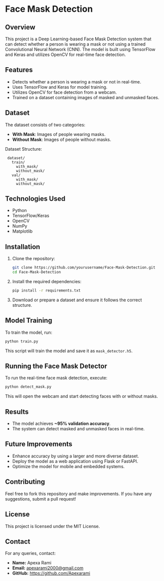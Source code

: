 # Face Mask Detection

## Overview
This project is a Deep Learning-based Face Mask Detection system that can detect whether a person is wearing a mask or not using a trained Convolutional Neural Network (CNN). The model is built using TensorFlow and Keras and utilizes OpenCV for real-time face detection.

## Features
- Detects whether a person is wearing a mask or not in real-time.
- Uses TensorFlow and Keras for model training.
- Utilizes OpenCV for face detection from a webcam.
- Trained on a dataset containing images of masked and unmasked faces.

## Dataset
The dataset consists of two categories:
- **With Mask**: Images of people wearing masks.
- **Without Mask**: Images of people without masks.

Dataset Structure:
```
 dataset/
   train/
     with_mask/
     without_mask/
   val/
     with_mask/
     without_mask/
```

## Technologies Used
- Python
- TensorFlow/Keras
- OpenCV
- NumPy
- Matplotlib

## Installation
1. Clone the repository:
   ```bash
   git clone https://github.com/yourusername/Face-Mask-Detection.git
   cd Face-Mask-Detection
   ```
2. Install the required dependencies:
   ```bash
   pip install -r requirements.txt
   ```
3. Download or prepare a dataset and ensure it follows the correct structure.

## Model Training
To train the model, run:
```bash
python train.py
```
This script will train the model and save it as `mask_detector.h5`.

## Running the Face Mask Detector
To run the real-time face mask detection, execute:
```bash
python detect_mask.py
```
This will open the webcam and start detecting faces with or without masks.

## Results
- The model achieves **~95% validation accuracy**.
- The system can detect masked and unmasked faces in real-time.

## Future Improvements
- Enhance accuracy by using a larger and more diverse dataset.
- Deploy the model as a web application using Flask or FastAPI.
- Optimize the model for mobile and embedded systems.

## Contributing
Feel free to fork this repository and make improvements. If you have any suggestions, submit a pull request!

## License
This project is licensed under the MIT License.

## Contact
For any queries, contact:
- **Name:** Apexa Rami 
- **Email:** apexarami2000@gmail.com
- **GitHub:** https://github.com/Apexarami
